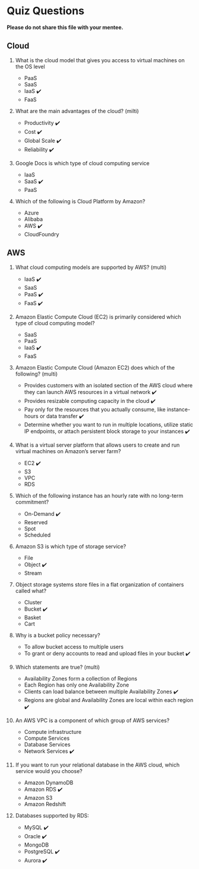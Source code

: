# Quiz Questions
**Please do not share this file with your mentee.**

## Cloud
1. What is the cloud  model that gives you access to virtual machines on the OS level
    * PaaS
    * SaaS
    * IaaS :heavy_check_mark:
    * FaaS

2.	What are the main advantages of the cloud? (milti)
    * Productivity :heavy_check_mark:
    * Cost :heavy_check_mark:
    * Global Scale :heavy_check_mark:
    * Reliability :heavy_check_mark:

3.	Google Docs is which type of cloud computing service
    * IaaS
    * SaaS :heavy_check_mark:
    * PaaS

4.	Which of the following is Cloud Platform by Amazon?
    * Azure
    * Alibaba
    * AWS :heavy_check_mark:
    * CloudFoundry
 
## AWS
1. What cloud computing models are supported by AWS? (multi)
    * IaaS :heavy_check_mark:
    * SaaS
    * PaaS :heavy_check_mark:
    * FaaS :heavy_check_mark:
 
2. Amazon Elastic Compute Cloud (EC2) is primarily considered which type of cloud computing model?
    * SaaS
    * PaaS
    * IaaS :heavy_check_mark:
    * FaaS

3. Amazon Elastic Compute Cloud (Amazon EC2) does which of the following? (multi)
    * Provides customers with an isolated section of the AWS cloud where they can launch AWS resources in a virtual network :heavy_check_mark:
    * Provides resizable computing capacity in the cloud :heavy_check_mark:
    * Pay only for the resources that you actually consume, like instance-hours or data transfer :heavy_check_mark:
    * Determine whether you want to run in multiple locations, utilize static IP endpoints, or attach persistent block storage to your instances :heavy_check_mark: 
 
4. What is a virtual server platform that allows users to create and run virtual machines on Amazon’s server farm?
    * EC2 :heavy_check_mark: 
    * S3
    * VPC
    * RDS
 
5. Which of the following instance has an hourly rate with no long-term commitment?
    * On-Demand :heavy_check_mark: 
    * Reserved
    * Spot
    * Scheduled
 
6. Amazon S3 is which type of storage service?
    * File
    * Object :heavy_check_mark: 
    * Stream
 
7. Object storage systems store files in a flat organization of containers called what?
    * Cluster
    * Bucket :heavy_check_mark: 
    * Basket
    * Cart
 
8. Why is a bucket policy necessary?
    * To allow bucket access to multiple users
    * To grant or deny accounts to read and upload files in your bucket :heavy_check_mark: 
 
9. Which statements are true? (multi)
    * Availability Zones form a collection of Regions
    * Each Region has only one Availability Zone
    * Clients can load balance between multiple Availability Zones :heavy_check_mark:
    * Regions are global and Availability Zones are local within each region :heavy_check_mark:

10.	An AWS VPC is a component of which group of AWS services?
    * Compute infrastructure
    * Compute Services
    * Database Services
    * Network Services :heavy_check_mark:
 
11.	If you want to run your relational database in the AWS cloud, which service would you choose?
    * Amazon DynamoDB
    * Amazon RDS :heavy_check_mark:
    * Amazon S3
    * Amazon Redshift
 
12.	Databases supported by RDS:
    * MySQL :heavy_check_mark:
    * Oracle :heavy_check_mark:
    * MongoDB
    * PostgreSQL :heavy_check_mark:
    * Aurora :heavy_check_mark:
